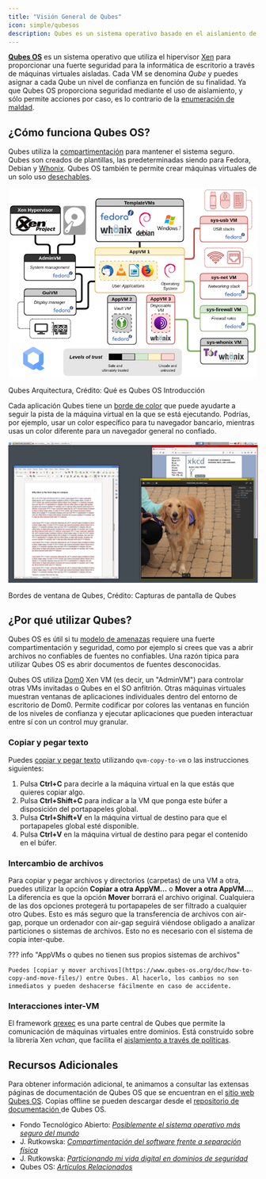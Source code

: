 ```yaml
---
title: "Visión General de Qubes"
icon: simple/qubesos
description: Qubes es un sistema operativo basado en el aislamiento de aplicaciones dentro de máquinas virtuales para una mayor seguridad.
---
```


[**Qubes OS**](../desktop.md#qubes-os) es un sistema operativo que utiliza el hipervisor [Xen](https://en.wikipedia.org/wiki/Xen) para proporcionar una fuerte seguridad para la informática de escritorio a través de máquinas virtuales aisladas. Cada VM se denomina *Qube* y puedes asignar a cada Qube un nivel de confianza en función de su finalidad. Ya que Qubes OS proporciona seguridad mediante el uso de aislamiento, y sólo permite acciones por caso, es lo contrario de la [enumeración de maldad](https://www.ranum.com/security/computer_security/editorials/dumb/).

## ¿Cómo funciona Qubes OS?

Qubes utiliza la [compartimentación](https://www.qubes-os.org/intro/) para mantener el sistema seguro. Qubes son creados de plantillas, las predeterminadas siendo para Fedora, Debian y [Whonix](../desktop.md#whonix). Qubes OS también te permite crear máquinas virtuales de un solo uso [desechables](https://www.qubes-os.org/doc/how-to-use-disposables/).

![Arquitectura Qubes](../assets/img/qubes/qubes-trust-level-architecture.png)
<figcaption>Qubes Arquitectura, Crédito: Qué es Qubes OS Introducción</figcaption>

Cada aplicación Qubes tiene un [borde de color](https://www.qubes-os.org/screenshots/) que puede ayudarte a seguir la pista de la máquina virtual en la que se está ejecutando. Podrías, por ejemplo, usar un color específico para tu navegador bancario, mientras usas un color diferente para un navegador general no confiado.

![Borde coloreado](../assets/img/qubes/r4.0-xfce-three-domains-at-work.png)
<figcaption>Bordes de ventana de Qubes, Crédito: Capturas de pantalla de Qubes</figcaption>

## ¿Por qué utilizar Qubes?

Qubes OS es útil si tu [modelo de amenazas](../basics/threat-modeling.md) requiere una fuerte compartimentación y seguridad, como por ejemplo si crees que vas a abrir archivos no confiables de fuentes no confiables. Una razón típica para utilizar Qubes OS es abrir documentos de fuentes desconocidas.

Qubes OS utiliza [Dom0](https://wiki.xenproject.org/wiki/Dom0) Xen VM (es decir, un "AdminVM") para controlar otras VMs invitadas o Qubes en el SO anfitrión. Otras máquinas virtuales muestran ventanas de aplicaciones individuales dentro del entorno de escritorio de Dom0. Permite codificar por colores las ventanas en función de los niveles de confianza y ejecutar aplicaciones que pueden interactuar entre sí con un control muy granular.

### Copiar y pegar texto

Puedes [copiar y pegar texto](https://www.qubes-os.org/doc/how-to-copy-and-paste-text/) utilizando `qvm-copy-to-vm` o las instrucciones siguientes:

1. Pulsa **Ctrl+C** para decirle a la máquina virtual en la que estás que quieres copiar algo.
2. Pulsa **Ctrl+Shift+C** para indicar a la VM que ponga este búfer a disposición del portapapeles global.
3. Pulsa **Ctrl+Shift+V** en la máquina virtual de destino para que el portapapeles global esté disponible.
4. Pulsa **Ctrl+V** en la máquina virtual de destino para pegar el contenido en el búfer.

### Intercambio de archivos

Para copiar y pegar archivos y directorios (carpetas) de una VM a otra, puedes utilizar la opción **Copiar a otra AppVM...** o **Mover a otra AppVM...**. La diferencia es que la opción **Mover** borrará el archivo original. Cualquiera de las dos opciones protegerá tu portapapeles de ser filtrado a cualquier otro Qubes. Esto es más seguro que la transferencia de archivos con air-gap, porque un ordenador con air-gap seguirá viéndose obligado a analizar particiones o sistemas de archivos. Esto no es necesario con el sistema de copia inter-qube.

??? info "AppVMs o qubes no tienen sus propios sistemas de archivos"

    Puedes [copiar y mover archivos](https://www.qubes-os.org/doc/how-to-copy-and-move-files/) entre Qubes. Al hacerlo, los cambios no son inmediatos y pueden deshacerse fácilmente en caso de accidente.

### Interacciones inter-VM

El framework [qrexec](https://www.qubes-os.org/doc/qrexec/) es una parte central de Qubes que permite la comunicación de máquinas virtuales entre dominios. Está construido sobre la librería Xen *vchan*, que facilita el [aislamiento a través de políticas](https://www.qubes-os.org/news/2020/06/22/new-qrexec-policy-system/).

## Recursos Adicionales

Para obtener información adicional, te animamos a consultar las extensas páginas de documentación de Qubes OS que se encuentran en el [sitio web Qubes OS](https://www.qubes-os.org/doc/). Copias offline se pueden descargar desde el [repositorio de documentación ](https://github.com/QubesOS/qubes-doc)de Qubes OS.

- Fondo Tecnológico Abierto: [*Posiblemente el sistema operativo más seguro del mundo*](https://www.opentech.fund/news/qubes-os-arguably-the-worlds-most-secure-operating-system-motherboard/)
- J. Rutkowska: [*Compartimentación del software frente a separación física*](https://invisiblethingslab.com/resources/2014/Software_compartmentalization_vs_physical_separation.pdf)
- J. Rutkowska: [*Particionando mi vida digital en dominios de seguridad*](https://blog.invisiblethings.org/2011/03/13/partitioning-my-digital-life-into.html)
- Qubes OS: [*Artículos Relacionados*](https://www.qubes-os.org/news/categories/#articles)

